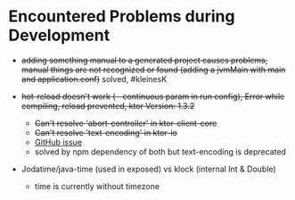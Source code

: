 # Encountered Problems during Development
* ~~adding something manual to a generated project causes problems, 
manual things are not recognized or found 
(adding a jvmMain with main and application.conf)~~ solved, #kleinesK

* ~~hot-reload doesn't work (--continuous param in run config), 
Error while compiling, reload prevented, ktor Version: 1.3.2~~
    * ~~Can't resolve 'abort-controller' in ktor-client-core~~
    * ~~Can't resolve 'text-encoding' in ktor-io~~ 
    * [GitHub issue](https://github.com/ktorio/ktor/issues/961)
    * solved by npm dependency of both but text-encoding is deprecated

* Jodatime/java-time (used in exposed) vs klock (internal Int & Double)
    * time is currently without timezone